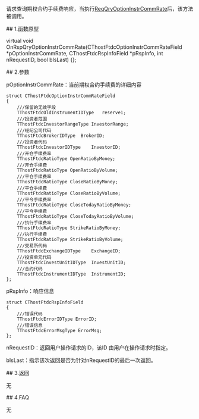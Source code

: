 <p>请求查询期权合约手续费响应，当执行<a href="../../CTHOSTFTDCTRADERSPI/REQQRYOPTIONINSTRCOMMRATE/">ReqQryOptionInstrCommRate</a>后，该方法被调用。</p>
<span class="anchor" id="b6dda02c-c83b-46f7-982c-f053ac661f1c"></span>
## 1.函数原型
<p>virtual void OnRspQryOptionInstrCommRate(CThostFtdcOptionInstrCommRateField *pOptionInstrCommRate, CThostFtdcRspInfoField *pRspInfo, int nRequestID, bool bIsLast) {};</p>
<span class="anchor" id="23d65658-2b7a-4a48-8416-4d112bc381ab"></span>
## 2.参数
<p>pOptionInstrCommRate：当前期权合约手续费的详细内容</p>
<pre><code>struct CThostFtdcOptionInstrCommRateField
{
    ///保留的无效字段
    TThostFtdcOldInstrumentIDType   reserve1;
    ///投资者范围
    TThostFtdcInvestorRangeType InvestorRange;
    ///经纪公司代码
    TThostFtdcBrokerIDType  BrokerID;
    ///投资者代码
    TThostFtdcInvestorIDType    InvestorID;
    ///开仓手续费率
    TThostFtdcRatioType OpenRatioByMoney;
    ///开仓手续费
    TThostFtdcRatioType OpenRatioByVolume;
    ///平仓手续费率
    TThostFtdcRatioType CloseRatioByMoney;
    ///平仓手续费
    TThostFtdcRatioType CloseRatioByVolume;
    ///平今手续费率
    TThostFtdcRatioType CloseTodayRatioByMoney;
    ///平今手续费
    TThostFtdcRatioType CloseTodayRatioByVolume;
    ///执行手续费率
    TThostFtdcRatioType StrikeRatioByMoney;
    ///执行手续费
    TThostFtdcRatioType StrikeRatioByVolume;
    ///交易所代码
    TThostFtdcExchangeIDType    ExchangeID;
    ///投资单元代码
    TThostFtdcInvestUnitIDType  InvestUnitID;
    ///合约代码
    TThostFtdcInstrumentIDType  InstrumentID;
};
</code></pre>
<p>pRspInfo：响应信息</p>
<pre><code>struct CThostFtdcRspInfoField
{
    ///错误代码
    TThostFtdcErrorIDType ErrorID;
    ///错误信息
    TThostFtdcErrorMsgType ErrorMsg;
};
</code></pre>
<p>nRequestID：返回用户操作请求的ID，该ID 由用户在操作请求时指定。</p>
<p>bIsLast：指示该次返回是否为针对nRequestID的最后一次返回。</p>
<span class="anchor" id="00dd4f2d-980d-4699-b27c-c19e5bec30c1"></span>
## 3.返回
<p>无</p>
<span class="anchor" id="c324f037-de3f-4992-9a70-a99b69efd8bc"></span>
## 4.FAQ
<p>无</p>
